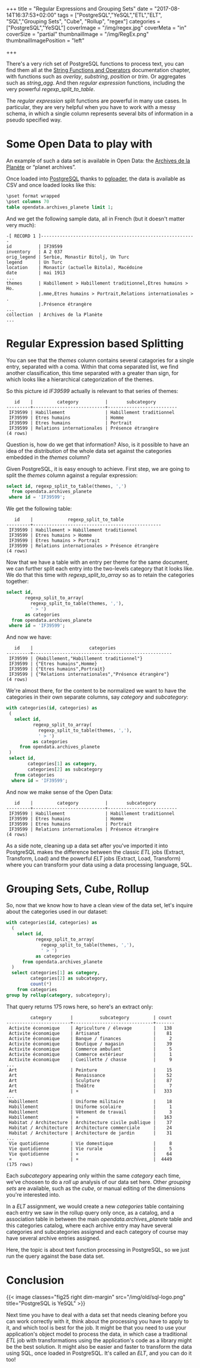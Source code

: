 +++
title = "Regular Expressions and Grouping Sets"
date = "2017-08-14T16:37:53+02:00"
tags = ["PostgreSQL","YeSQL","ETL","ELT",
        "SQL","Grouping Sets", "Cube", "Rollup", "regex"]
categories = ["PostgreSQL","YeSQL"]
coverImage = "/img/regex.jpg"
coverMeta = "in"
coverSize = "partial"
thumbnailImage = "/img/RegEx.png"
thumbnailImagePosition = "left"

+++

There's a very rich set of PostgreSQL functions to process text, you can
find them all at
the
[String Functions and Operators](https://www.postgresql.org/docs/current/static/functions-string.html) documentation
chapter, with functions such as *overlay*, *substring*, *position* or
*trim*. Or aggregates such as *string_agg*. And then *regular expression*
functions, including the very powerful *regexp_split_to_table*.

<!--more-->

The *regular expression* split functions are powerful in many use cases. In
particular, they are very helpful when you have to work with a messy schema,
in which a single column represents several bits of information in a pseudo
specified way.

<!--toc-->

# Some Open Data to play with

An example of such a data set is available in Open Data:
the
[Archives de la Planète](https://opendata.hauts-de-seine.fr/explore/dataset/archives-de-la-planete/table/?disjunctive.operateur&sort=identifiant_fakir) or
“planet archives”.

Once loaded into [PostgreSQL](https://www.postgresql.org/) thanks
to [pgloader](http://pgloader.io/), the data is available as CSV and once
loaded looks like this:

~~~ sql
\pset format wrapped
\pset columns 70
table opendata.archives_planete limit 1;
~~~

And we get the following sample data, all in French (but it doesn't matter
very much):

~~~ psql
-[ RECORD 1 ]----------------------------------------------------------
id          | IF39599
inventory   | A 2 037
orig_legend | Serbie, Monastir Bitolj, Un Turc
legend      | Un Turc
location    | Monastir (actuelle Bitola), Macédoine
date        | mai 1913
...
themes      | Habillement > Habillement traditionnel,Etres humains > Ho.
            |.mme,Etres humains > Portrait,Relations internationales > .
            |.Présence étrangère
...
collection  | Archives de la Planète
...
~~~

# Regular Expression based Splitting

You can see that the *themes* column contains several catagories for a
single entry, separated with a coma. Within that coma separated list, we
find another classification, this time separated with a greater than sign,
for which looks like a hierarchical categorization of the themes.

So this picture id *IF39599* actually is relevant to that series of themes:

~~~ psql
   id    |         category          |       subcategory        
---------+---------------------------+--------------------------
 IF39599 | Habillement               | Habillement traditionnel
 IF39599 | Etres humains             | Homme
 IF39599 | Etres humains             | Portrait
 IF39599 | Relations internationales | Présence étrangère
(4 rows)
~~~

Question is, how do we get that information? Also, is it possible to have an
idea of the distribution of the whole data set against the categories
embedded in the *themes* column?

Given PostgreSQL, it is easy enough to achieve. First step, we are going to
split the *themes* column against a regular expression:

~~~ sql
select id, regexp_split_to_table(themes, ',')
  from opendata.archives_planete
 where id = 'IF39599';
~~~

We get the following table:

~~~ psql
   id    |             regexp_split_to_table              
---------+------------------------------------------------
 IF39599 | Habillement > Habillement traditionnel
 IF39599 | Etres humains > Homme
 IF39599 | Etres humains > Portrait
 IF39599 | Relations internationales > Présence étrangère
(4 rows)
~~~

Now that we have a table with an entry per theme for the same document, we
can further split each entry into the two-levels category that it looks
like. We do that this time with *regexp_split_to_array* so as to retain the
categories together:

~~~ sql
select id,
       regexp_split_to_array(
         regexp_split_to_table(themes, ','),
         ' > ')
       as categories
  from opendata.archives_planete
 where id = 'IF39599';
~~~

And now we have:

~~~ psql
   id    |                     categories                     
---------+----------------------------------------------------
 IF39599 | {Habillement,"Habillement traditionnel"}
 IF39599 | {"Etres humains",Homme}
 IF39599 | {"Etres humains",Portrait}
 IF39599 | {"Relations internationales","Présence étrangère"}
(4 rows)
~~~

We're almost there, for the content to be normalized we want to have the
categories in their own separate columns, say *category* and *subcategory*:

~~~ sql
with categories(id, categories) as
 (
   select id,
          regexp_split_to_array(
            regexp_split_to_table(themes, ','),
            ' > ')
          as categories
     from opendata.archives_planete
 )
 select id,
        categories[1] as category,
        categories[2] as subcategory
   from categories
  where id = 'IF39599';
~~~

And now we make sense of the Open Data:

~~~ psql
   id    |         category          |       subcategory        
---------+---------------------------+--------------------------
 IF39599 | Habillement               | Habillement traditionnel
 IF39599 | Etres humains             | Homme
 IF39599 | Etres humains             | Portrait
 IF39599 | Relations internationales | Présence étrangère
(4 rows)
~~~

As a side note, cleaning up a data set after you've imported it into
PostgreSQL makes the difference between the classic *ETL* jobs (Extract,
Transform, Load) and the powerful *ELT* jobs (Extract, Load, Transform)
where you can transform your data using a data processing language, SQL.

# Grouping Sets, Cube, Rollup

So, now that we know how to have a clean view of the data set, let's inquire
about the categories used in our dataset:

~~~ sql
with categories(id, categories) as
  (
    select id,
           regexp_split_to_array(
             regexp_split_to_table(themes, ','),
             ' > ')
           as categories
      from opendata.archives_planete
  )
  select categories[1] as category,
         categories[2] as subcategory,
         count(*)
    from categories
group by rollup(category, subcategory);
~~~

That query returns 175 rows here, so here's an extract only:

~~~ psql
         category       |          subcategory         | count 
------------------------+------------------------------+-------
 Activite économique    | Agriculture / élevage        |   138
 Activite économique    | Artisanat                    |    81
 Activite économique    | Banque / finances            |     2
 Activite économique    | Boutique / magasin           |    39
 Activite économique    | Commerce ambulant            |     5
 Activite économique    | Commerce extérieur           |     1
 Activite économique    | Cueillette / chasse          |     9
...
 Art                    | Peinture                     |    15
 Art                    | Renaissance                  |    52
 Art                    | Sculpture                    |    87
 Art                    | Théâtre                      |     7
 Art                    | ¤                            |   333
...
 Habillement            | Uniforme militaire           |    18
 Habillement            | Uniforme scolaire            |     1
 Habillement            | Vêtement de travail          |     3
 Habillement            | ¤                            |   163
 Habitat / Architecture | Architecture civile publique |    37
 Habitat / Architecture | Architecture commerciale     |    24
 Habitat / Architecture | Architecture de jardin       |    31
...
 Vie quotidienne        | Vie domestique               |     8
 Vie quotidienne        | Vie rurale                   |     5
 Vie quotidienne        | ¤                            |    64
 ¤                      | ¤                            |  4449
(175 rows)
~~~

Each *subcategory* appearing only within the same *category* each time,
we've choosen to do a *roll up* analysis of our data set here. Other
*grouping sets* are available, such as the *cube*, or manual editing of the
dimensions you're interested into.

In a *ELT* assignment, we would create a new *categories* table containing
each entry we saw in the rollup query only once, as a catalog, and a
association table in between the main *opendata.archives_planete* table and
this categories catalog, where each archive entry may have several
categories and subcategories assigned and each category of course may have
several archive entries assigned.

Here, the topic is about text function processing in PostgreSQL, so we just
run the query against the base data set.

# Conclusion

{{< image classes="fig25 right dim-margin"
              src="/img/old/sql-logo.png"
           title="PostgreSQL is YeSQL" >}}
           
Next time you have to deal with a data set that needs cleaning before you
can work correctly with it, think about the processing you have to apply to
it, and which tool is best for the job. It might be that you need to use
your application's object model to process the data, in which case a
traditional *ETL* job with transformations using the application's code as a
library might be the best solution. It might also be easier and faster to
transform the data using SQL, once loaded in PostgreSQL. It's called an
*ELT*, and you can do it too!
